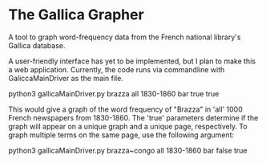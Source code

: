 # The Gallica Grapher
A tool to graph word-frequency data from the French national library's Gallica database. 

A user-friendly interface has yet to be implemented, but I plan to make this a web application. Currently, the code runs via commandline with GaliccaMainDriver as the main file.

python3 gallicaMainDriver.py brazza all 1830-1860 bar true true

This would give a graph of the word frequency of "Brazza" in 'all' 1000 French newspapers from 1830-1860. The 'true' parameters determine if the graph will appear 
on a unique graph and a unique page, respectively. To graph multiple terms on the same page, use the following argument:

python3 gallicaMainDriver.py brazza~congo all 1830-1860 bar false true


